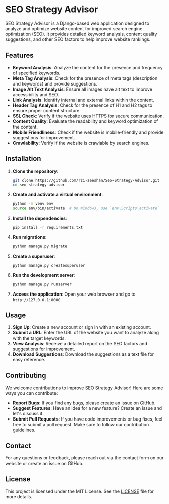 # SEO Strategy Advisor

SEO Strategy Advisor is a Django-based web application designed to analyze and optimize website content for improved search engine optimization (SEO). It provides detailed keyword analysis, content quality suggestions, and other SEO factors to help improve website rankings.

## Features

- **Keyword Analysis**: Analyze the content for the presence and frequency of specified keywords.
- **Meta Tag Analysis**: Check for the presence of meta tags (description and keywords) and provide suggestions.
- **Image Alt Text Analysis**: Ensure all images have alt text to improve accessibility and SEO.
- **Link Analysis**: Identify internal and external links within the content.
- **Header Tag Analysis**: Check for the presence of H1 and H2 tags to ensure proper content structure.
- **SSL Check**: Verify if the website uses HTTPS for secure communication.
- **Content Quality**: Evaluate the readability and keyword optimization of the content.
- **Mobile Friendliness**: Check if the website is mobile-friendly and provide suggestions for improvement.
- **Crawlability**: Verify if the website is crawlable by search engines.

## Installation

1. **Clone the repository**:
    ```bash
    git clone https://github.com/rzi-zeeshan/Seo-Strategy-Advisor.git
    cd seo-strategy-advisor
    ```

2. **Create and activate a virtual environment**:
    ```bash
    python -m venv env
    source env/bin/activate  # On Windows, use `env\Scripts\activate`
    ```

3. **Install the dependencies**:
    ```bash
    pip install -r requirements.txt
    ```

4. **Run migrations**:
    ```bash
    python manage.py migrate
    ```

5. **Create a superuser**:
    ```bash
    python manage.py createsuperuser
    ```

6. **Run the development server**:
    ```bash
    python manage.py runserver
    ```

7. **Access the application**:
    Open your web browser and go to `http://127.0.0.1:8000`.

## Usage

1. **Sign Up**: Create a new account or sign in with an existing account.
2. **Submit a URL**: Enter the URL of the website you want to analyze along with the target keywords.
3. **View Analysis**: Receive a detailed report on the SEO factors and suggestions for improvement.
4. **Download Suggestions**: Download the suggestions as a text file for easy reference.

## Contributing

We welcome contributions to improve SEO Strategy Advisor! Here are some ways you can contribute:

- **Report Bugs**: If you find any bugs, please create an issue on GitHub.
- **Suggest Features**: Have an idea for a new feature? Create an issue and let's discuss it.
- **Submit Pull Requests**: If you have code improvements or bug fixes, feel free to submit a pull request. Make sure to follow our contribution guidelines.

## Contact

For any questions or feedback, please reach out via the contact form on our website or create an issue on GitHub.

## License

This project is licensed under the MIT License. See the [LICENSE](LICENSE) file for more details.
